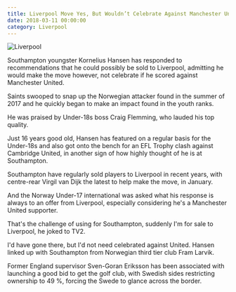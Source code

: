 ```yaml
---
title: Liverpool Move Yes, But Wouldn’t Celebrate Against Manchester United, Southampton Skill Admits
date: 2018-03-11 00:00:00
category: Liverpool
---
```


![Liverpool](https://www.webhomelibrary.com/content/images/6.jpg)

Southampton youngster Kornelius Hansen has responded to recommendations that he could possibly be sold to Liverpool, admitting he would make the move however, not celebrate if he scored against Manchester United. 

Saints swooped to snap up the Norwegian attacker found in the summer of 2017 and he quickly began to make an impact found in the youth ranks.

He was praised by Under-18s boss Craig Flemming, who lauded his top quality.

Just 16 years good old, Hansen has featured on a regular basis for the Under-18s and also got onto the bench for an EFL Trophy clash against Cambridge United, in another sign of how highly thought of he is at Southampton.

Southampton have regularly sold players to Liverpool in recent years, with centre-rear Virgil van Dijk the latest to help make the move, in January.

And the Norway Under-17 international was asked what his response is always to an offer from Liverpool, especially considering he's a Manchester United supporter.

That's the challenge of using for Southampton, suddenly I'm for sale to Liverpool, he joked to TV2.

I'd have gone there, but I'd not need celebrated against United.
Hansen linked up with Southampton from Norwegian third tier club Fram Larvik.

Former England supervisor Sven-Goran Eriksson has been associated with launching a good bid to get the golf club, with Swedish sides restricting ownership to 49 %, forcing the Swede to glance across the border.